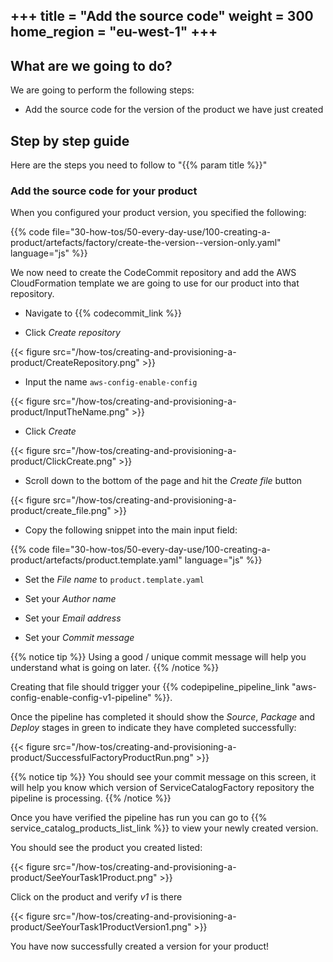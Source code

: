 +++
title = "Add the source code"
weight = 300
home_region = "eu-west-1"
+++
---

## What are we going to do?

We are going to perform the following steps:

- Add the source code for the version of the product we have just created


## Step by step guide

Here are the steps you need to follow to "{{% param title %}}"


### Add the source code for your product
When you configured your product version, you specified the following: 

{{% code file="30-how-tos/50-every-day-use/100-creating-a-product/artefacts/factory/create-the-version--version-only.yaml" language="js" %}}

We now need to create the CodeCommit repository and add the AWS CloudFormation template we are going to use for our
product into that repository.

- Navigate to {{% codecommit_link %}}

- Click *Create repository*

{{< figure src="/how-tos/creating-and-provisioning-a-product/CreateRepository.png" >}}


- Input the name `aws-config-enable-config`

{{< figure src="/how-tos/creating-and-provisioning-a-product/InputTheName.png" >}}

- Click *Create*

{{< figure src="/how-tos/creating-and-provisioning-a-product/ClickCreate.png" >}}

- Scroll down to the bottom of the page and hit the *Create file* button

{{< figure src="/how-tos/creating-and-provisioning-a-product/create_file.png" >}}

- Copy the following snippet into the main input field:

 {{% code 
    file="30-how-tos/50-every-day-use/100-creating-a-product/artefacts/product.template.yaml" 
    language="js" 
 %}}

- Set the *File name* to `product.template.yaml`

- Set your *Author name*
- Set your *Email address*
- Set your *Commit message*

{{% notice tip %}}
Using a good / unique commit message will help you understand what is going on later.
{{% /notice %}}

Creating that file should trigger your 
{{% codepipeline_pipeline_link "aws-config-enable-config-v1-pipeline" %}}.  

Once the pipeline has completed it should show the *Source*, *Package* and *Deploy* stages in green to indicate they have 
completed successfully:

{{< figure src="/how-tos/creating-and-provisioning-a-product/SuccessfulFactoryProductRun.png" >}}

{{% notice tip %}}
You should see your commit message on this screen, it will help you know which version of ServiceCatalogFactory repository the 
pipeline is processing.
{{% /notice %}}

Once you have verified the pipeline has run you can go to {{% service_catalog_products_list_link %}} to view your newly
created version.

You should see the product you created listed:

{{< figure src="/how-tos/creating-and-provisioning-a-product/SeeYourTask1Product.png" >}}

Click on the product and verify *v1* is there

{{< figure src="/how-tos/creating-and-provisioning-a-product/SeeYourTask1ProductVersion1.png" >}}

You have now successfully created a version for your product!  
